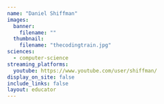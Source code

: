 ```yaml
---
name: "Daniel Shiffman"
images:
  banner:
    filename: ""
  thumbnail:
    filename: "thecodingtrain.jpg"
sciences:
  - computer-science
streaming_platforms:
  youtube: https://www.youtube.com/user/shiffman/
display_on_site: false
include_links: false
layout: educator
---
```

